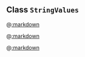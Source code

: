 ## Class ```StringValues```

@[:markdown](strings_in_length_range/template.md)

@[:markdown](strings_not_in_length_range/template.md)

@[:markdown](string_of_size/template.md)
